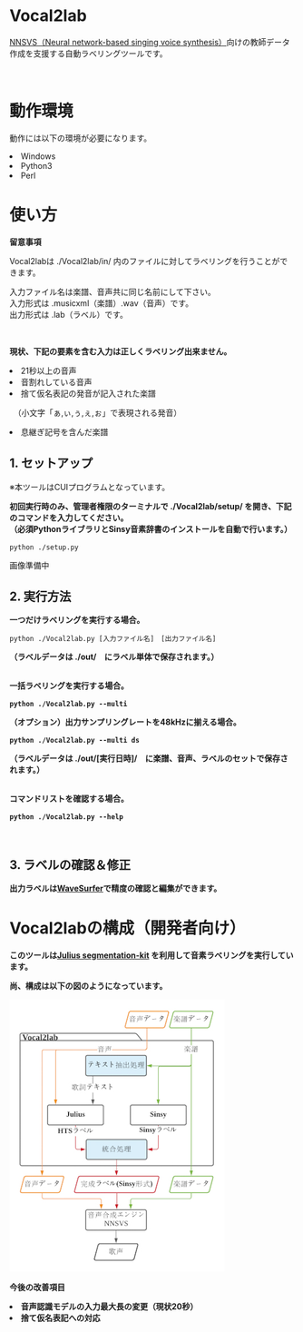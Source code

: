 # Vocal2lab

<p><a href="https://github.com/r9y9/nnsvs">NNSVS（Neural network-based singing voice synthesis）</a>向けの教師データ作成を支援する自動ラベリングツールです。</p><br>

<h1>動作環境</h1>

<p>動作には以下の環境が必要になります。</p>

<li>Windows</li>

<li>Python3</li>

<li>Perl</li>

<h1>使い方</h1>

<b><p>留意事項</b></p>

<p>Vocal2labは ./Vocal2lab/in/ 内のファイルに対してラベリングを行うことができます。</p>

入力ファイル名は楽譜、音声共に同じ名前にして下さい。<br>入力形式は .musicxml（楽譜）.wav（音声）です。<br>出力形式は .lab（ラベル）です。</p><br>

<b>現状、下記の要素を含む入力は正しくラベリング出来ません。</p></b>

<li>21秒以上の音声</li>

<li>音割れしている音声</li>

<li>捨て仮名表記の発音が記入された楽譜<br>

　（小文字「ぁ,ぃ,ぅ,ぇ,ぉ」で表現される発音）</li>

<li>息継ぎ記号を含んだ楽譜</li>

<h2>1. セットアップ</h2>

<p>※本ツールはCUIプログラムとなっています。</p>

<b><p>初回実行時のみ、管理者権限のターミナルで ./Vocal2lab/setup/ を開き、下記のコマンドを入力してください。<br>（必須PythonライブラリとSinsy音素辞書のインストールを自動で行います。）</p></b>

    python ./setup.py
  </p>



<p>画像準備中</p>

<h2>2. 実行方法</h2>

<p><b>一つだけラベリングを実行する場合。</b><br>
    
    python ./Vocal2lab.py [入力ファイル名]　[出力ファイル名]
</p>

<p><b>（ラベルデータは ./out/　にラベル単体で保存されます。）</strong><br><br>

<p><strong>一括ラベリングを実行する場合。</strong><br>
    
    python ./Vocal2lab.py --multi
</p>

<p>（オプション）出力サンプリングレートを48kHzに揃える場合。<br>
    
    python ./Vocal2lab.py --multi ds
</p>

<p><b>（ラベルデータは ./out/[実行日時]/　に楽譜、音声、ラベルのセットで保存されます。）</b><br><br>

<p><b>コマンドリストを確認する場合。</b><br>
    
    python ./Vocal2lab.py --help
</p><br>

<h2>3. ラベルの確認＆修正</h2>

<p>出力ラベルは<a href="https://www.speech.kth.se/wavesurfer/man.html">WaveSurfer</a>で精度の確認と編集ができます。</p>



<h1>Vocal2labの構成（開発者向け）</h1>

<p>このツールは<a href="https://github.com/julius-speech/segmentation-kit">Julius segmentation-kit</a> を利用して音素ラベリングを実行しています。<br>

尚、構成は以下の図のようになっています。

</p>

<img src="./Github_img/Vocal2lab.jpg" alt="Vocal2lab" title="Vocal2lab">


<br>
    


<p>今後の改善項目</p>

<li>音声認識モデルの入力最大長の変更（現状20秒）</li>

<li>捨て仮名表記への対応</li>
